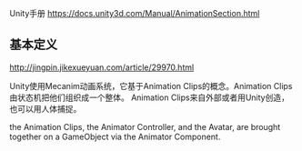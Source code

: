 ﻿Unity手册
https://docs.unity3d.com/Manual/AnimationSection.html


## 基本定义
http://jingpin.jikexueyuan.com/article/29970.html

Unity使用Mecanim动画系统，它基于Animation Clips的概念。Animation Clips由状态机把他们组织成一个整体。
Animation Clips来自外部或者用Unity创造，也可以用人体捕捉。

the Animation Clips, the Animator Controller, and the Avatar, are brought together on a GameObject via the Animator Component.


